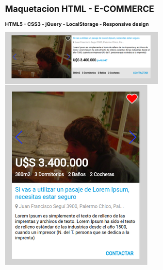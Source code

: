 
# Maquetacion HTML - E-COMMERCE
### HTML5 - CSS3 - jQuery - LocalStorage - Responsive design


![alt text](screenshots/1.png "Description goes here")
![alt text](screenshots/2.png "Description goes here")


